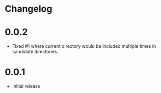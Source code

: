 Changelog
=========

# 0.0.2

* Fixed #1 where current directory would be included multiple times in candidate directories.

# 0.0.1

* Initial release
